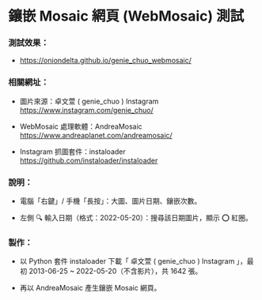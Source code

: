 # 鑲嵌 Mosaic 網頁 (WebMosaic) 測試

### 測試效果：
- https://oniondelta.github.io/genie_chuo_webmosaic/

### 相關網址：

- 圖片來源：卓文萱 ( genie_chuo ) Instagram https://www.instagram.com/genie_chuo/

- WebMosaic 處理軟體：AndreaMosaic https://www.andreaplanet.com/andreamosaic/

- Instagram 抓圖套件：instaloader https://github.com/instaloader/instaloader

### 說明：

- 電腦「右鍵」/ 手機「長按」：大圖、圖片日期、鑲嵌次數。

- 左側 🔍 輸入日期（格式：2022-05-20）：搜尋該日期圖片，顯示 ⭕️ 紅圈。

### 製作：

- 以 Python 套件 instaloader 下載「 卓文萱 ( genie_chuo ) Instagram 」，最初 2013-06-25 ~ 2022-05-20（不含影片），共 1642 張。

- 再以 AndreaMosaic 產生鑲嵌 Mosaic 網頁。

